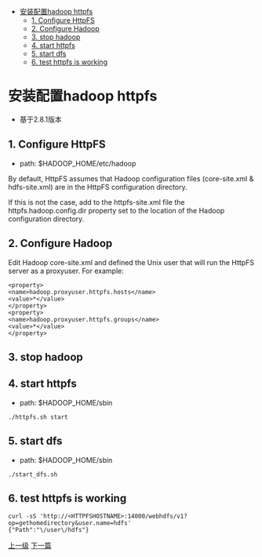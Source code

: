 
* [安装配置hadoop httpfs](#安装配置hadoop-httpfs)
	* [1. Configure HttpFS](#1-configure-httpfs)
	* [2. Configure Hadoop](#2-configure-hadoop)
	* [3. stop hadoop](#3-stop-hadoop)
	* [4. start httpfs](#4-start-httpfs)
	* [5. start dfs](#5-start-dfs)
	* [6. test httpfs is working](#6-test-httpfs-is-working)


# 安装配置hadoop httpfs

* 基于2.8.1版本

## 1. Configure HttpFS

* path:   $HADOOP_HOME/etc/hadoop

By default, HttpFS assumes that Hadoop configuration files (core-site.xml & hdfs-site.xml) are in the HttpFS configuration directory.

If this is not the case, add to the httpfs-site.xml file the httpfs.hadoop.config.dir property set to the location of the Hadoop configuration directory.

## 2. Configure Hadoop

Edit Hadoop core-site.xml and defined the Unix user that will run the HttpFS server as a proxyuser. For example:

```
<property>
<name>hadoop.proxyuser.httpfs.hosts</name>
<value>*</value>
</property>
<property>
<name>hadoop.proxyuser.httpfs.groups</name>
<value>*</value>
</property>
```

## 3. stop hadoop

## 4. start httpfs

* path: $HADOOP_HOME/sbin

```shell
./httpfs.sh start
```

## 5. start dfs

* path: $HADOOP_HOME/sbin

```shell
./start_dfs.sh
```

## 6. test httpfs is working

```shell
curl -sS 'http://<HTTPFSHOSTNAME>:14000/webhdfs/v1?op=gethomedirectory&user.name=hdfs'
{"Path":"\/user\/hdfs"}
```

[上一级](base.md)
[下一篇](docker.md)

